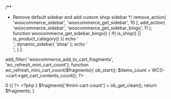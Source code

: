 /**
 * Remove default sidebar and add custom shop sidebar
 */
remove_action( 'woocommerce_sidebar', 'woocommerce_get_sidebar', 10 );
add_action( 'woocommerce_sidebar', 'woocommerce_get_sidebar_bingo', 11 );
function woocommerce_get_sidebar_bingo() {
	if( is_shop() || is_product_category() ){
		echo '<div id="sidebar" role="complementary">';
		dynamic_sidebar( 'shop' );
		echo '</div>';
	}
}

add_filter( 'woocommerce_add_to_cart_fragments', 'wc_refresh_mini_cart_count');
function wc_refresh_mini_cart_count($fragments){
    ob_start();
    $items_count = WC()->cart->get_cart_contents_count();
    ?>
    <div id="mini-cart-count"><?php echo esc_html( $items_count ) ? esc_html( $items_count ) :0; ?></div>
	<?php if( $items_count > 0 ){ ?>
		<script>
			if (jQuery('.add_to_cart_button.ajax_add_to_cart').hasClass('added')){
				jQuery( ".yith-wcqv-head a.yith-wcqv-close" ).trigger( "click" );
				jQuery( ".mini-cart a.dropdown-back" ).trigger( "click" );
			}
		</script>
    <?php
		}
        $fragments['#mini-cart-count'] = ob_get_clean();
    return $fragments;
}
